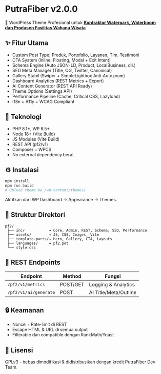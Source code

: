 # PutraFiber v2.0.0

🚀 WordPress Theme Profesional untuk <a href="https://putrafiber.com"><strong>Kontraktor Waterpark, Waterboom dan Produsen Fasilitas Wahana Wisata</strong></a>

## ✨ Fitur Utama

* Custom Post Type: Produk, Portofolio, Layanan, Tim, Testimoni
* CTA System (Inline, Floating, Modal + Exit Intent)
* Schema Engine (Auto JSON-LD, Product, LocalBusiness, dll.)
* SEO Meta Manager (Title, OG, Twitter, Canonical)
* Gallery Stabil (Swiper + SimpleLightbox Anti-Autozoom)
* Dashboard Analytics (REST Metrics + Export)
* AI Content Generator (REST API Ready)
* Theme Options (Settings API)
* Performance Pipeline (Cache, Critical CSS, Lazyload)
* i18n + A11y + WCAG Compliant

## 🧠 Teknologi

* PHP 8.1+, WP 6.5+
* Node 18+ (Vite Build)
* JS Modules (Vite Build)
* REST API (pf2/v1)
* Composer + WPCS
* No external dependency berat

## ⚙️ Instalasi

```bash
npm install
npm run build
# Upload theme ke /wp-content/themes/
```

Aktifkan dari WP Dashboard → Appearance → Themes.

## 🧩 Struktur Direktori

```
pf2/
 ├── inc/           → Core, Admin, REST, Schema, SEO, Performance
 ├── assets/        → JS, CSS, Images, Vite
 ├── template-parts/→ Hero, Gallery, CTA, Layouts
 ├── languages/     → pf2.pot
 └── style.css
```

## 🧱 REST Endpoints

| Endpoint              | Method   | Fungsi                |
| --------------------- | -------- | --------------------- |
| `/pf2/v1/metrics`     | POST/GET | Logging & Analytics   |
| `/pf2/v1/ai/generate` | POST     | AI Title/Meta/Outline |

## 🔒 Keamanan

* Nonce + Rate-limit di REST
* Escape HTML & URL di semua output
* Filterable dan compatible dengan RankMath/Yoast

## 🧾 Lisensi

GPLv3 – bebas dimodifikasi & didistribusikan dengan kredit PutraFiber Dev Team.
